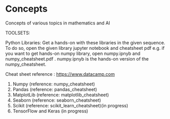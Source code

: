 # Concepts
Concepts of various topics in mathematics and AI

TOOLSETS:

Python Libraries:
Get a hands-on with these libraries in the given sequence. To do so, open the given library jupyter notebook and cheatsheet pdf e.g. if you want to get hands-on numpy library, open numpy.ipnyb and numpy_cheatsheet.pdf  . numpy.ipnyb is the hands-on version of the numpy_cheatsheet.

Cheat sheet reference : https://www.datacamp.com

1. Numpy 
(reference: numpy_cheatsheet)
2. Pandas
(reference: pandas_cheatsheet)
3. MatplotLib 
(reference: matplotlib_cheatsheet)
4. Seaborn 
(reference: seaborn_cheatsheet)
5. Scikit
(reference: scikit_learn_cheatsheet)(in progress)
6. TensorFlow and Keras
(in progress)


